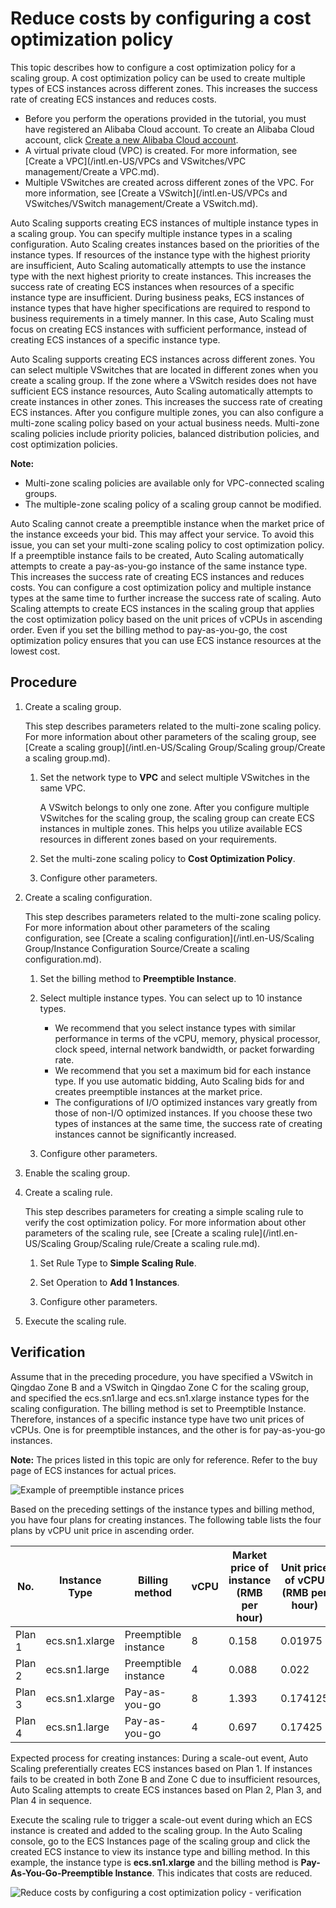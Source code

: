 # Reduce costs by configuring a cost optimization policy

This topic describes how to configure a cost optimization policy for a scaling group. A cost optimization policy can be used to create multiple types of ECS instances across different zones. This increases the success rate of creating ECS instances and reduces costs.

-   Before you perform the operations provided in the tutorial, you must have registered an Alibaba Cloud account. To create an Alibaba Cloud account, click [Create a new Alibaba Cloud account](https://account.alibabacloud.com/register/intl_register.htm).
-   A virtual private cloud \(VPC\) is created. For more information, see [Create a VPC](/intl.en-US/VPCs and VSwitches/VPC management/Create a VPC.md).
-   Multiple VSwitches are created across different zones of the VPC. For more information, see [Create a VSwitch](/intl.en-US/VPCs and VSwitches/VSwitch management/Create a VSwitch.md).

Auto Scaling supports creating ECS instances of multiple instance types in a scaling group. You can specify multiple instance types in a scaling configuration. Auto Scaling creates instances based on the priorities of the instance types. If resources of the instance type with the highest priority are insufficient, Auto Scaling automatically attempts to use the instance type with the next highest priority to create instances. This increases the success rate of creating ECS instances when resources of a specific instance type are insufficient. During business peaks, ECS instances of instance types that have higher specifications are required to respond to business requirements in a timely manner. In this case, Auto Scaling must focus on creating ECS instances with sufficient performance, instead of creating ECS instances of a specific instance type.

Auto Scaling supports creating ECS instances across different zones. You can select multiple VSwitches that are located in different zones when you create a scaling group. If the zone where a VSwitch resides does not have sufficient ECS instance resources, Auto Scaling automatically attempts to create instances in other zones. This increases the success rate of creating ECS instances. After you configure multiple zones, you can also configure a multi-zone scaling policy based on your actual business needs. Multi-zone scaling policies include priority policies, balanced distribution policies, and cost optimization policies.

**Note:**

-   Multi-zone scaling policies are available only for VPC-connected scaling groups.
-   The multiple-zone scaling policy of a scaling group cannot be modified.

Auto Scaling cannot create a preemptible instance when the market price of the instance exceeds your bid. This may affect your service. To avoid this issue, you can set your multi-zone scaling policy to cost optimization policy. If a preemptible instance fails to be created, Auto Scaling automatically attempts to create a pay-as-you-go instance of the same instance type. This increases the success rate of creating ECS instances and reduces costs. You can configure a cost optimization policy and multiple instance types at the same time to further increase the success rate of scaling. Auto Scaling attempts to create ECS instances in the scaling group that applies the cost optimization policy based on the unit prices of vCPUs in ascending order. Even if you set the billing method to pay-as-you-go, the cost optimization policy ensures that you can use ECS instance resources at the lowest cost.

## Procedure

1.  Create a scaling group.

    This step describes parameters related to the multi-zone scaling policy. For more information about other parameters of the scaling group, see [Create a scaling group](/intl.en-US/Scaling Group/Scaling group/Create a scaling group.md).

    1.  Set the network type to **VPC** and select multiple VSwitches in the same VPC.

        A VSwitch belongs to only one zone. After you configure multiple VSwitches for the scaling group, the scaling group can create ECS instances in multiple zones. This helps you utilize available ECS resources in different zones based on your requirements.

    2.  Set the multi-zone scaling policy to **Cost Optimization Policy**.

    3.  Configure other parameters.

2.  Create a scaling configuration.

    This step describes parameters related to the multi-zone scaling policy. For more information about other parameters of the scaling configuration, see [Create a scaling configuration](/intl.en-US/Scaling Group/Instance Configuration Source/Create a scaling configuration.md).

    1.  Set the billing method to **Preemptible Instance**.

    2.  Select multiple instance types. You can select up to 10 instance types.

        -   We recommend that you select instance types with similar performance in terms of the vCPU, memory, physical processor, clock speed, internal network bandwidth, or packet forwarding rate.
        -   We recommend that you set a maximum bid for each instance type. If you use automatic bidding, Auto Scaling bids for and creates preemptible instances at the market price.
        -   The configurations of I/O optimized instances vary greatly from those of non-I/O optimized instances. If you choose these two types of instances at the same time, the success rate of creating instances cannot be significantly increased.
    3.  Configure other parameters.

3.  Enable the scaling group.

4.  Create a scaling rule.

    This step describes parameters for creating a simple scaling rule to verify the cost optimization policy. For more information about other parameters of the scaling rule, see [Create a scaling rule](/intl.en-US/Scaling Group/Scaling rule/Create a scaling rule.md).

    1.  Set Rule Type to **Simple Scaling Rule**.

    2.  Set Operation to **Add 1 Instances**.

    3.  Configure other parameters.

5.  Execute the scaling rule.


## Verification

Assume that in the preceding procedure, you have specified a VSwitch in Qingdao Zone B and a VSwitch in Qingdao Zone C for the scaling group, and specified the ecs.sn1.large and ecs.sn1.xlarge instance types for the scaling configuration. The billing method is set to Preemptible Instance. Therefore, instances of a specific instance type have two unit prices of vCPUs. One is for preemptible instances, and the other is for pay-as-you-go instances.

**Note:** The prices listed in this topic are only for reference. Refer to the buy page of ECS instances for actual prices.

![Example of preemptible instance prices](../images/p37634.png)

Based on the preceding settings of the instance types and billing method, you have four plans for creating instances. The following table lists the four plans by vCPU unit price in ascending order.

|No.|Instance Type|Billing method|vCPU|Market price of instance \(RMB per hour\)|Unit price of vCPU \(RMB per hour\)|
|---|-------------|--------------|----|-----------------------------------------|-----------------------------------|
|Plan 1|ecs.sn1.xlarge|Preemptible instance|8|0.158|0.01975|
|Plan 2|ecs.sn1.large|Preemptible instance|4|0.088|0.022|
|Plan 3|ecs.sn1.xlarge|Pay-as-you-go|8|1.393|0.174125|
|Plan 4|ecs.sn1.large|Pay-as-you-go|4|0.697|0.17425|

Expected process for creating instances: During a scale-out event, Auto Scaling preferentially creates ECS instances based on Plan 1. If instances fails to be created in both Zone B and Zone C due to insufficient resources, Auto Scaling attempts to create ECS instances based on Plan 2, Plan 3, and Plan 4 in sequence.

Execute the scaling rule to trigger a scale-out event during which an ECS instance is created and added to the scaling group. In the Auto Scaling console, go to the ECS Instances page of the scaling group and click the created ECS instance to view its instance type and billing method. In this example, the instance type is **ecs.sn1.xlarge** and the billing method is **Pay-As-You-Go-Preemptible Instance**. This indicates that costs are reduced.

![Reduce costs by configuring a cost optimization policy - verification](../images/p37797.png)

